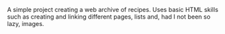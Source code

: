 A simple project creating a web archive of recipes. Uses basic HTML skills such as creating and linking different pages, lists and, had I not been so lazy, images.
